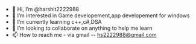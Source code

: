 - 👋 Hi, I’m @harshit2222988
- 👀 I’m interested in Game developement,app developement for windows
- 🌱 I’m currently learning c++,c#,DSA
- 💞️ I’m looking to collaborate on anything to help me learn
- 📫 How to reach me - via gmail -- hs2222988@gmail.com

<!---
harshit2222988/harshit2222988 is a ✨ special ✨ repository because its `README.md` (this file) appears on your GitHub profile.
You can click the Preview link to take a look at your changes.
--->
